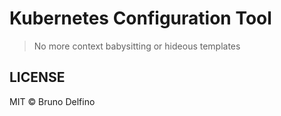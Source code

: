 # Kubernetes Configuration Tool

> No more context babysitting or hideous templates

## LICENSE

MIT © Bruno Delfino

